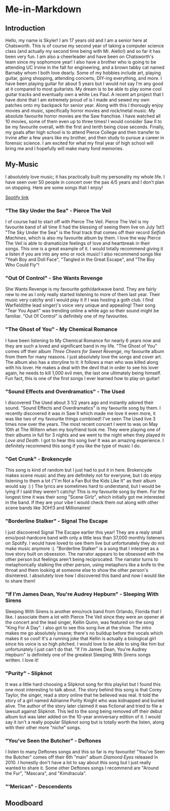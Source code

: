 # Me-in-Markdown

## Introduction
Hello, my name is Skyler! I am 17 years old and I am a senior here at Chatsworth. This is of course my second year of taking a computer science class (and actually my second time being with Mr. Aiello!) and so far it has been very fun. I am also a cheerleader and have been on Chatsworth's team since my sophomore year! I also have a brother who is going to be attending UC Irvine in the fall for engineering, and a brown tabby cat named Barnaby whom I both love dearly. Some of my hobbies include art, playing guitar, going shopping, attending concerts, DIY-ing everything, and more. I have been playing guitar for about 5 years but I would not say I'm any good at it compared to most guitarists. My dream is to be able to play some cool guitar tracks and eventually own a white Les Paul. A recent art project that I have done that I am extremely proud of is I made and sewed my own patches onto my backpack for senior year. Along with this I thorougly enjoy movies and music, specifically horror movies and rock/metal music. My absolute favourite horror movies are the Saw franchise. I have watched all 10 movies, some of them even up to three times! I would consider Saw II to be my favourite overall, with the first and tenth being close seconds. Finally, my goals after high school is to attend Pierce College and then transfer to Irvine after a few years like my brother, and then study to pursue a career in forensic science. I am excited for what my final year of high school will bring me and I hopefully will make many fond memories.

## My-Music
I absolutely love music; it has practically built my personality my whole life. I have seen over 50 people in concert over the pas 4/5 years and I don't plan on stopping. Here are some songs that I enjoy!

[Spotify link](https://open.spotify.com/playlist/5na1ArQAWgaX0lRd3vXgeu?si=o1-lqLERTTyi4Iru5ETIRw)

### "The Sky Under the Sea" - Pierce The Veil
I of course had to start off with Pierce The Veil. Pierce The Veil is my favourite band of all time (I had the blessing of seeing them live on July 1st!) "The Sky Under the Sea" is the final track that comes off their record *Selfish Machines*, which is also my favourite album by them. I love the way Pierce The Veil is able to dramaticize feelings of love and heartbreak in their songs. This one is a great example of it. I would totally recommend giving it a listen if you are into any emo or rock music! I also recommend songs like "Yeah Boy and Doll Face", "Tangled in the Great Escape", and "The Boy Who Could Fly"!

### "Out Of Control" - She Wants Revenge
She Wants Revenge is my favourite goth/darkwave band. They are fairly new to me as I only really started listening to more of them last year. Their music very catchy and I would play it if I was hosting a goth club. I find Warfield(the lead singer)'s voice very unique and appealing! Their song "Tear You Apart" was trending online a while ago so their sound might be familiar. "Out Of Control" is definitely one of my favourites.

### "The Ghost of You" - My Chemical Romance
I have been listening to My Chemical Romance for nearly 6 years now and they are such a loved and significant band in my life. "The Ghost of You" comes off their album *Three Cheers for Sweet Revenge*, my favourite album from them for many reasons. I just absolutely love the songs and cover art. The album also has a storyline to it: it follows a man who was killed along with his lover. He makes a deal with the devil that in order to see his lover again, he needs to kill 1,000 evil men, the last one ultimately being himself. Fun fact, this is one of the first songs I ever learned how to play on guitar!

### "Sound Effects and Overdramatics" - The Used
I discovered The Used about 3 1/2 years ago and instantly adored their sound. "Sound Effects and Overdramatics" is my favourite song by them. I recently discovered it was in Saw II which made me love it even more, it was like two of my favourite things combined! I've seen The Used live 3 times now over the years. The most recent concert I went to was on May 10th at The Wiltern when my boyfriend took me. They were playing one of their albums in full for 3 nights and we went to the night when they played *In Love and Death*. I got to hear this song live! It was an amazing experience. I definitely recommend this song if you like the type of music I do.

### "Get Crunk" - Brokencyde
This song is kind of random but I just had to put it in here. Brokencyde makes scene music and they are definitely not for everyone, but I do enjoy listening to them a lot ("I'm Not a Fan But the Kids Like It" as their album would say :) ) The lyrics are sometimes hard to understand, but I would be lying if I said they weren't catchy! This is my favourite song by them. For the longest time it was their song "Scene Girlz", which initially got me interested in the band. If they are your vibe I would check them out along with other scene bands like 3OH!3 and Millionaires!

### "Borderline Stalker" - Signal The Escape
I just discovered Signal The Escape earlier this year! They are a realy small emo/post-hardcore band with only a little less than 37,000 monthly listeners on Spotify. I would have loved to see them live but unfortunately they do not make music anymore :(. "Borderline Stalker" is a song that I interpret as a love story built on obsession. The narrator appears to be obsessed with the other person but feelings aren't being reciprocated. The narrator turns to metaphorically stalking the other person, using metaphors like a knife to the throat and them looking at someone else to show the other person's disinterest. I absolutely love how I discovered this band and now I would like to share them!

### "If I'm James Dean, You're Audrey Hepburn" - Sleeping With Sirens
Sleeping With Sirens is another emo/rock band from Orlando, Florida that I like. I associate them a lot with Pierce The Veil since they were an opener at the concert and the lead singer, Kellin Quinn, was featured on the song "King For A Day". I also got to see this song live at the show. The intro makes me go absolutely insane; there's no buildup before the vocals which makes it so cool! It's a running joke that Kellin is actually a biological girl since his voice is so high pitched. I would love to be able to sing like him but unfortunately I just can't do that. "If I'm James Dean, You're Audrey Hepburn" is definitely one of the greatest Sleeping With Sirens songs written. I love it!

### "Purity" - Slipknot
It was a little hard choosing a Slipknot song for this playlist but I found this one most interesting to talk about. The story behind this song is that Corey Taylor, the singer, read a story online that he believed was real. It told the story of a girl named Adrianne Purity Knight who was kidnapped and buried alive. The author of the story later claimed it was fictional and tried to file a lawsuit against Slipknot. This led to the song being removed off their debut album but was later added on the 10-year anniversary edition of it. I would say it isn't a really popular Slipknot song but is totally worth the listen, along with their other more "niche" songs.

### "You've Seen the Butcher" - Deftones
I listen to many Deftones songs and this so far is my favourite! "You've Seen the Butcher" comes off their 6th "main" album *Diamond Eyes* released in 2010. I honestly don't have a lot to say about this song but I just really wanted to share it. Some other Deftones songs I recommend are "Around the Fur", "Mascara", and "Kimdracula".

### "'Merican" - Descendents


## Moodboard


